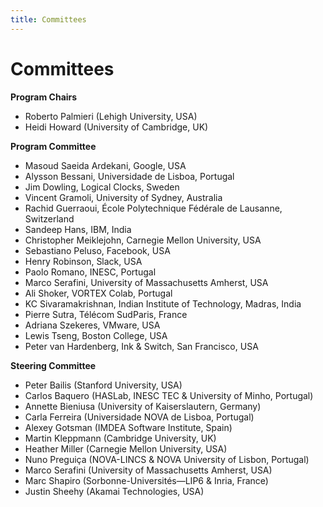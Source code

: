 ```yaml
---
title: Committees
---
```

# Committees

**Program Chairs**
* Roberto Palmieri (Lehigh University, USA)
* Heidi Howard (University of Cambridge, UK)

**Program Committee**
* Masoud Saeida Ardekani, Google, USA
* Alysson Bessani, Universidade de Lisboa, Portugal
* Jim Dowling, Logical Clocks, Sweden
* Vincent Gramoli, University of Sydney, Australia
* Rachid Guerraoui, École Polytechnique Fédérale de Lausanne, Switzerland
* Sandeep Hans, IBM, India
* Christopher Meiklejohn, Carnegie Mellon University, USA
* Sebastiano Peluso, Facebook, USA
* Henry Robinson, Slack, USA
* Paolo Romano, INESC, Portugal
* Marco Serafini, University of Massachusetts Amherst, USA
* Ali Shoker, VORTEX Colab, Portugal
* KC Sivaramakrishnan, Indian Institute of Technology, Madras, India
* Pierre Sutra, Télécom SudParis, France
* Adriana Szekeres, VMware, USA
* Lewis Tseng, Boston College, USA
* Peter van Hardenberg, Ink & Switch, San Francisco, USA

**Steering Committee**
* Peter Bailis (Stanford University, USA)
* Carlos Baquero (HASLab, INESC TEC & University of Minho, Portugal)
* Annette Bieniusa (University of Kaiserslautern, Germany)
* Carla Ferreira (Universidade NOVA de Lisboa, Portugal)
* Alexey Gotsman (IMDEA Software Institute, Spain)
* Martin Kleppmann (Cambridge University, UK)
* Heather Miller (Carnegie Mellon University, USA)
* Nuno Preguiça (NOVA-LINCS & NOVA University of Lisbon, Portugal)
* Marco Serafini (University of Massachusetts Amherst, USA)
* Marc Shapiro (Sorbonne-Universités—LIP6 & Inria, France)
* Justin Sheehy (Akamai Technologies, USA)
